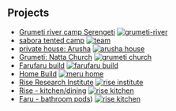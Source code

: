 ## Projects

- [Grumeti river camp Serengeti](https://photos.app.goo.gl/9Ymei91aERvR3twE6)
[![grumeti-river](img/grumeti-river.jpg)](https://photos.app.goo.gl/9Ymei91aERvR3twE6)
- [sabora tented camp](https://photos.app.goo.gl/5j8Pj48Qehx25sGM6)
[![team](img/sabora.jpg)](https://photos.app.goo.gl/5j8Pj48Qehx25sGM6)
- [private house: Arusha](https://photos.app.goo.gl/aqbMCwSWqK3dguASA)
[![arusha house](img/house-arusha.jpg)](https://photos.app.goo.gl/aqbMCwSWqK3dguASA)
- [Grumeti: Natta Church](https://photos.app.goo.gl/dnhn1FtjYZYpodN87)
[![grumeti church](img/natta-church.jpg)](https://photos.app.goo.gl/dnhn1FtjYZYpodN87)
- [Farufaru build](https://photos.app.goo.gl/QGc3NYD8JCh4LqTs8)
[![farufaru build](img/farufaru.jpg)](https://photos.app.goo.gl/QGc3NYD8JCh4LqTs8)
- [Home Build](https://photos.app.goo.gl/kQBnF2fP6QG3vkc17)
[![meru home](img/home-meru.jpg)](https://photos.app.goo.gl/kQBnF2fP6QG3vkc17)
- [Rise Research Institute](https://photos.app.goo.gl/EyaKMJr9MaYLHZnr7)
[![rise institute](img/rise-institute.jpg)](https://photos.app.goo.gl/EyaKMJr9MaYLHZnr7)
- [Rise - kitchen/dining](https://photos.app.goo.gl/wi5suMbq12SkmjVp8)
[![rise kitchen](img/rise-kitchen.jpg)](https://photos.app.goo.gl/wi5suMbq12SkmjVp8)
- [Faru - bathroom pods](https://photos.app.goo.gl/LH6CFM8h1U7UupZ99))
[![rise kitchen](img/bathroom.jpg)](https://photos.app.goo.gl/LH6CFM8h1U7UupZ99) 
